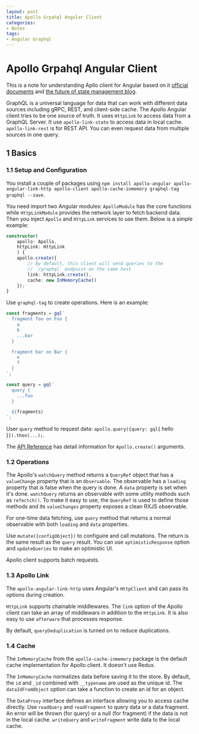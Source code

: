 ```yaml
---
layout: post
title: Apollo Grpahql Angular Client
categories:
- Notes
tags:
- Angular Graphql
---
```

# Apollo Grpahql Angular Client

This is a note for understanding Apllo client for Angular based on it [official documents](https://www.apollographql.com/docs/angular/) and [the future of state management blog](https://dev-blog.apollodata.com/the-future-of-state-management-dd410864cae2).

GraphQL is a universal language for data that can work with different data sources including gRPC, REST, and client-side cache. The Apollo Angular client tries to be one source of truth. It uses `HttpLink` to access data from a GraphQL Server. It use `apollo-link-state` to access data in local cache. `apollo-link-rest` is for REST API. You can even request data from multiple sources in one query.

## 1 Basics

### 1.1 Setup and Configuration

You install a couple of packages using `npm install apollo-angular apollo-angular-link-http apollo-client apollo-cache-inmemory graphql-tag graphql --save`.

You need import two Angular modules: `ApolloModule` has the core functions while `HttpLinkModule` provides the network layer to fetch backend data. Then you inject `Apollo` and `HttpLink` services to use them. Below is a simple example:

```typescript
constructor(
    apollo: Apollo,
    httpLink: HttpLink
    ) {
    apollo.create({
        // By default, this client will send queries to the
        // `/graphql` endpoint on the same host
        link: httpLink.create(),
        cache: new InMemoryCache()
    });
}
```

Use `graphql-tag` to create operations. Here is an example:

```typescript
const fragments = gql`
  fragment foo on Foo {
    a
    b
    ...bar
  }

  fragment bar on Bar {
    e
    f
  }
`;

const query = gql`
  query {
    ...foo
  }

  ${fragments}
`;
```

User `query` method to request data: `apollo.query({query: gql`{ hello }`}).then(...);`.

The [API Reference](https://www.apollographql.com/docs/angular/basics/setup.html#API) has detail information for `Apollo.create()` arguments.

### 1.2 Operations

The Apollo's `watchQuery` method returns a `QueryRef` object that has a `valueChange` property that is an `Observable`. The observable has a `loading` property that is false when the query is done. A `data` property is set when it's done. `watchQuery` returns an observable with some utility methods such as `refectch()`. To make it easy to use, the `QueryRef` is used to define those methods and its `valueChanges` property exposes a clean RXJS observable.

For one-time data fetching, use `query` method that returns a normal observable with both `loading` and `data` properties.

Use `mutate({configObject})` to configuire and call mutations. The return is the same result as the `query` result. You can use `optimisticResponse` option and `updateQueries` to make an optimistic UI.

Apollo client supports batch requests.

### 1.3 Apollo Link

The `apollo-angular-link-http` uses Angular's `HttpClient` and can pass its options during creation.

`HttpLink` supports chainable middlewares. The `link` option of the Apollo client can take an array of middlewars in addition to the `HttpLink`. It is also easy to use `afterware` that processes response.

By default, `queryDeduplication` is turned on to reduce duplications.

### 1.4 Cache

The `InMemoryCache` from the `apollo-cache-inmemory` package is the default cache implementation for Apollo client. It doesn't use Redux.

The `InMemoryCache` normalizes data before saving it to the store. By default, the `id` and `_id` combined with `__typename` are used as the unique id. The `dataIdFromObject` option can take a function to create an id for an object.

The `DataProxy` interface defines an interface allowing you to access cache directly. Use `readQuery` and `readFragment` to query data or a data fragment. An error will be thrown (for query) or a null (for fragment) if the data is not in the local cache. `writeQuery` and `writeFragment` write data to the local cache.